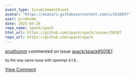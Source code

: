 ```yaml
---
event_type: IssueCommentEvent
avatar: "https://avatars.githubusercontent.com/u/151693?"
user: prudhomm
date: 2025-04-26
repo_name: spack/spack
html_url: https://github.com/spack/spack/issues/50187
repo_url: https://github.com/spack/spack
---
```


<a href='https://github.com/prudhomm' target='_blank'>prudhomm</a> commented on issue <a href='https://github.com/spack/spack/issues/50187' target='_blank'>spack/spack#50187</a>.

<small>by the way same issue with openmpi 4.1.8...</small>

<a href='https://github.com/spack/spack/issues/50187' target='_blank'>View Comment</a>